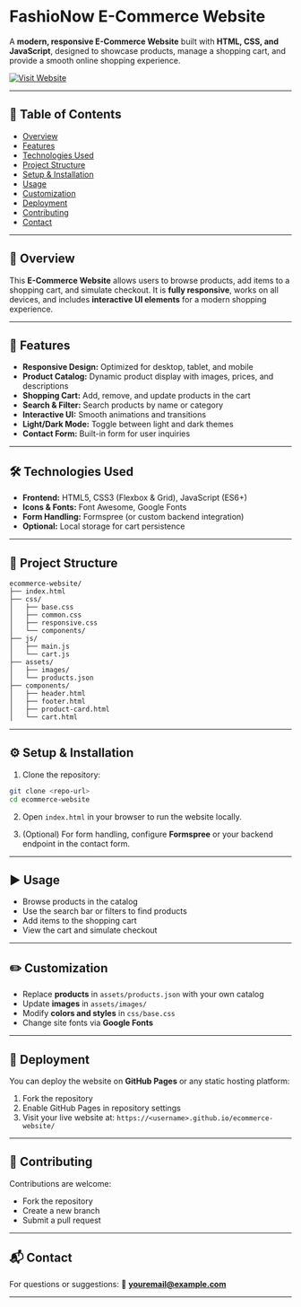 # FashioNow E-Commerce Website

A **modern, responsive E-Commerce Website** built with **HTML, CSS, and JavaScript**, designed to showcase products, manage a shopping cart, and provide a smooth online shopping experience.

[![Visit Website](https://img.shields.io/badge/Visit-LiveSite-blue?style=for-the-badge)](https://your-ecommerce-live-site-url.com)

---

## 📑 Table of Contents

* [Overview](#overview)
* [Features](#features)
* [Technologies Used](#technologies-used)
* [Project Structure](#project-structure)
* [Setup & Installation](#setup--installation)
* [Usage](#usage)
* [Customization](#customization)
* [Deployment](#deployment)
* [Contributing](#contributing)
* [Contact](#contact)

---

## 🔎 Overview

This **E-Commerce Website** allows users to browse products, add items to a shopping cart, and simulate checkout. It is **fully responsive**, works on all devices, and includes **interactive UI elements** for a modern shopping experience.

---

## 🚀 Features

* **Responsive Design:** Optimized for desktop, tablet, and mobile
* **Product Catalog:** Dynamic product display with images, prices, and descriptions
* **Shopping Cart:** Add, remove, and update products in the cart
* **Search & Filter:** Search products by name or category
* **Interactive UI:** Smooth animations and transitions
* **Light/Dark Mode:** Toggle between light and dark themes
* **Contact Form:** Built-in form for user inquiries

---

## 🛠 Technologies Used

* **Frontend:** HTML5, CSS3 (Flexbox & Grid), JavaScript (ES6+)
* **Icons & Fonts:** Font Awesome, Google Fonts
* **Form Handling:** Formspree (or custom backend integration)
* **Optional:** Local storage for cart persistence

---

## 📁 Project Structure

```
ecommerce-website/
├── index.html
├── css/
│   ├── base.css
│   ├── common.css
│   ├── responsive.css
│   └── components/
├── js/
│   ├── main.js
│   └── cart.js
├── assets/
│   ├── images/
│   └── products.json
├── components/
│   ├── header.html
│   ├── footer.html
│   ├── product-card.html
│   └── cart.html
```

---

## ⚙️ Setup & Installation

1. Clone the repository:

```bash
git clone <repo-url>
cd ecommerce-website
```

2. Open `index.html` in your browser to run the website locally.

3. (Optional) For form handling, configure **Formspree** or your backend endpoint in the contact form.

---

## ▶️ Usage

* Browse products in the catalog
* Use the search bar or filters to find products
* Add items to the shopping cart
* View the cart and simulate checkout

---

## ✏️ Customization

* Replace **products** in `assets/products.json` with your own catalog
* Update **images** in `assets/images/`
* Modify **colors and styles** in `css/base.css`
* Change site fonts via **Google Fonts**

---

## 🚀 Deployment

You can deploy the website on **GitHub Pages** or any static hosting platform:

1. Fork the repository
2. Enable GitHub Pages in repository settings
3. Visit your live website at: `https://<username>.github.io/ecommerce-website/`

---

## 🤝 Contributing

Contributions are welcome:

* Fork the repository
* Create a new branch
* Submit a pull request

---

## 📬 Contact

For questions or suggestions:
📧 **[youremail@example.com](mailto:shashankshatraboina@gmail.com)**

---



